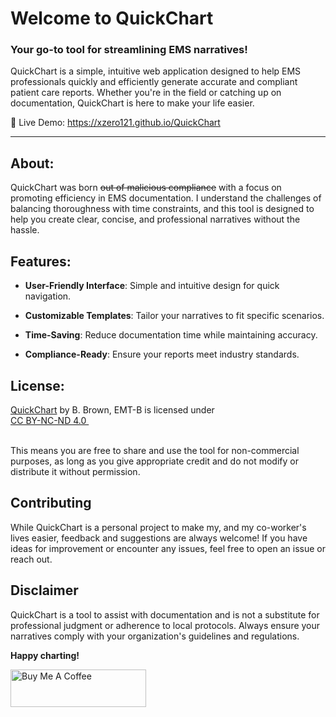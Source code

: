 # Welcome to QuickChart 
### Your go-to tool for streamlining EMS narratives!

QuickChart is a simple, intuitive web application designed to help EMS professionals quickly and efficiently generate accurate and compliant patient care reports. Whether you're in the field or catching up on documentation, QuickChart is here to make your life easier.

🔗 Live Demo: https://xzero121.github.io/QuickChart

---

About:
---
QuickChart was born ~~out of malicious compliance~~ with a focus on promoting efficiency in EMS documentation. I understand the challenges of balancing thoroughness with time constraints, and this tool is designed to help you create clear, concise, and professional narratives without the hassle.



Features:
---

- **User-Friendly Interface**: Simple and intuitive design for quick navigation.

- **Customizable Templates**: Tailor your narratives to fit specific scenarios.

- **Time-Saving**: Reduce documentation time while maintaining accuracy.

- **Compliance-Ready**: Ensure your reports meet industry standards.


License:
---
<div id="license" class="alert alert-light py-1 text-center" role="alert" xmlns:cc="http://creativecommons.org/ns#" xmlns:dct="http://purl.org/dc/terms/">
  <a property="dct:title" rel="cc:attributionURL" href="https://xzero121.github.io/QuickChart/">QuickChart</a> by <span property="cc:attributionName">B. Brown, EMT-B</span> is licensed under 
  <a href="https://creativecommons.org/licenses/by-nc-nd/4.0/?ref=chooser-v1" target="_blank" rel="license noopener noreferrer" style="display:inline-block;">CC BY-NC-ND 4.0
  <img style="height:1em!important;margin-left:3px;vertical-align:baseline;" src="https://mirrors.creativecommons.org/presskit/icons/cc.svg?ref=chooser-v1" alt=""><img style="height:1em!important;margin-left:3px;vertical-align:baseline;" src="https://mirrors.creativecommons.org/presskit/icons/by.svg?ref=chooser-v1" alt=""><img style="height:1em!important;margin-left:3px;vertical-align:baseline;" src="https://mirrors.creativecommons.org/presskit/icons/nc.svg?ref=chooser-v1" alt=""><img style="height:1em!important;margin-left:3px;vertical-align:baseline;" src="https://mirrors.creativecommons.org/presskit/icons/nd.svg?ref=chooser-v1" alt="">
  </a>
</div>
<br />

This means you are free to share and use the tool for non-commercial purposes, as long as you give appropriate credit and do not modify or distribute it without permission.


Contributing
---

While QuickChart is a personal project to make my, and my co-worker's lives easier, feedback and suggestions are always welcome! If you have ideas for improvement or encounter any issues, feel free to open an issue or reach out.

Disclaimer
---
QuickChart is a tool to assist with documentation and is not a substitute for professional judgment or adherence to local protocols. Always ensure your narratives comply with your organization's guidelines and regulations.

**Happy charting!**

<a href="https://www.buymeacoffee.com/bbrown216" target="_blank"><img src="https://cdn.buymeacoffee.com/buttons/v2/default-yellow.png" alt="Buy Me A Coffee" style="height: 60px !important;width: 217px !important;" ></a>
